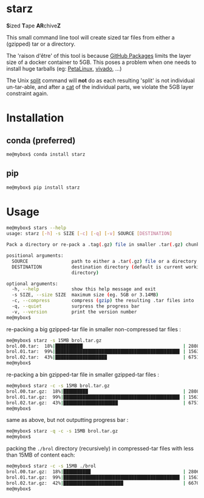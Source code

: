 # starz
**S**ized **T**ape **AR**chive**Z**

This small command line tool will create sized tar files from either a (gzipped) tar or a directory.

The 'raison d'être' of this tool is because [GitHub Packages](https://github.com/features/packages) limits the layer size of a docker container to 5GB.
This poses a problem when one needs to install huge tarballs (eg: [PetaLinux](https://www.xilinx.com/support/download/index.html/content/xilinx/en/downloadNav/embedded-design-tools.html), [vivado](https://www.xilinx.com/support/download.html), ...)

The Unix [split](https://www.man7.org/linux/man-pages/man1/split.1.html) command will **not** do as each resulting 'split' is not individual un-tar-able, and after a [cat](https://www.man7.org/linux/man-pages/man1/cat.1.html) of the individual parts, we violate the 5GB layer constraint again.

# Installation

## conda (preferred)

```sh
me@mybox$ conda install starz
```

## pip

```sh
me@mybox$ pip install starz
```

# Usage

```sh
me@mybox$ stars --help
usage: starz [-h] -s SIZE [-c] [-q] [-v] SOURCE [DESTINATION]

Pack a directory or re-pack a .tag(.gz) file in smaller .tar(.gz) chunks.

positional arguments:
  SOURCE                path to either a .tar(.gz) file or a directory
  DESTINATION           destination directory (default is current working
                        directory)

optional arguments:
  -h, --help            show this help message and exit
  -s SIZE, --size SIZE  maximum size (eg. 5GB or 3.14MB)
  -c, --compress        compress (gzip) the resulting .tar files into .tar.gz
  -q, --quiet           surpress the progress bar
  -v, --version         print the version number
me@mybox$
```

re-packing a big gzipped-tar file in smaller non-compressed tar files :

```sh
me@mybox$ starz -s 15MB brol.tar.gz
brol.00.tar:  18%|██████████▏                                    | 2808448/15728640 [00:00<00:00, 30900007.82 Bytes/s]
brol.01.tar:  99%|█████████████████████████████████████████████▊ | 15633123/15728640 [00:00<00:00, 223312287.21 Bytes/s]
brol.02.tar:  43%|███████████████████                            | 6751263/15728640 [00:00<00:00, 151304825.55 Bytes/s]
me@mybox$ 
```

re-packing a bin gzipped-tar file in smaller gzipped-tar files :

```sh
me@mybox$ starz -c -s 15MB brol.tar.gz
brol.00.tar.gz:  18%|█████████                                   | 2808448/15728640 [00:00<00:00, 15074267.28 Bytes/s]
brol.01.tar.gz:  99%|██████████████████████████████████████████▊ | 15633123/15728640 [00:00<00:00, 28904606.23 Bytes/s]
brol.02.tar.gz:  43%|████████████████████                        | 6751263/15728640 [00:00<00:00, 22257806.94 Bytes/s]
me@mybox$ 
```

same as above, but not outputting progress bar :

```sh
me@mybox$ starz -q -c -s 15MB brol.tar.gz
me@mybox$ 
```

packing the `./brol` directory (recursively) in compressed-tar files with less than 15MB of content each:

```sh
me@mybox$ starz -c -s 15MB ./brol
brol.00.tar.gz:  18%|██████████                                  | 2806662/15728640 [00:00<00:00, 23235008.17Bytes/s]
brol.01.tar.gz:  99%|██████████████████████████████████████████▊ | 15633123/15728640 [00:00<00:00, 29858975.05Bytes/s]
brol.02.tar.gz:  42%|██████████████████████                      | 6670566/15728640 [00:00<00:00, 24173956.85Bytes/s]
me@mybox$ 
```

